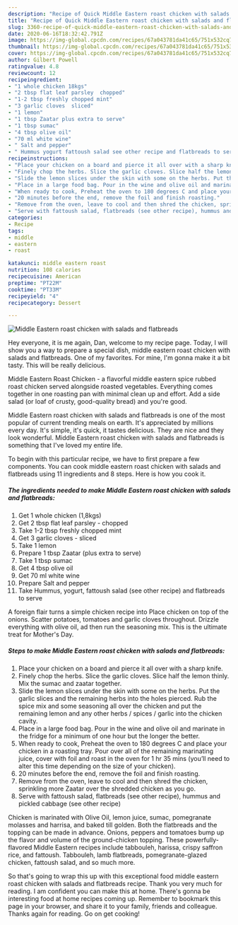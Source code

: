 ```yaml
---
description: "Recipe of Quick Middle Eastern roast chicken with salads and flatbreads"
title: "Recipe of Quick Middle Eastern roast chicken with salads and flatbreads"
slug: 3360-recipe-of-quick-middle-eastern-roast-chicken-with-salads-and-flatbreads
date: 2020-06-16T18:32:42.791Z
image: https://img-global.cpcdn.com/recipes/67a043781da41c65/751x532cq70/middle-eastern-roast-chicken-with-salads-and-flatbreads-recipe-main-photo.jpg
thumbnail: https://img-global.cpcdn.com/recipes/67a043781da41c65/751x532cq70/middle-eastern-roast-chicken-with-salads-and-flatbreads-recipe-main-photo.jpg
cover: https://img-global.cpcdn.com/recipes/67a043781da41c65/751x532cq70/middle-eastern-roast-chicken-with-salads-and-flatbreads-recipe-main-photo.jpg
author: Gilbert Powell
ratingvalue: 4.8
reviewcount: 12
recipeingredient:
- "1 whole chicken 18kgs"
- "2 tbsp flat leaf parsley  chopped"
- "1-2 tbsp freshly chopped mint"
- "3 garlic cloves  sliced"
- "1 lemon"
- "1 tbsp Zaatar plus extra to serve"
- "1 tbsp sumac"
- "4 tbsp olive oil"
- "70 ml white wine"
- " Salt and pepper"
- " Hummus yogurt fattoush salad see other recipe and flatbreads to serve"
recipeinstructions:
- "Place your chicken on a board and pierce it all over with a sharp knife."
- "Finely chop the herbs. Slice the garlic cloves. Slice half the lemon thinly. Mix the sumac and zaatar together."
- "Slide the lemon slices under the skin with some on the herbs. Put the garlic slices and the remaining herbs into the holes pierced. Rub the spice mix and some seasoning all over the chicken and put the remaining lemon and any other herbs / spices / garlic into the chicken cavity."
- "Place in a large food bag. Pour in the wine and olive oil and marinate in the fridge for a minimum of one hour but the longer the better."
- "When ready to cook, Preheat the oven to 180 degrees C and place your chicken in a roasting tray. Pour over all of the remaining marinating juice, cover with foil and roast in the oven for 1 hr 35 mins (you’ll need to alter this time depending on the size of your chicken)."
- "20 minutes before the end, remove the foil and finish roasting."
- "Remove from the oven, leave to cool and then shred the chicken, sprinkling more Zaatar over the shredded chicken as you go."
- "Serve with fattoush salad, flatbreads (see other recipe), hummus and pickled cabbage (see other recipe)"
categories:
- Recipe
tags:
- middle
- eastern
- roast

katakunci: middle eastern roast 
nutrition: 108 calories
recipecuisine: American
preptime: "PT22M"
cooktime: "PT33M"
recipeyield: "4"
recipecategory: Dessert

---
```



![Middle Eastern roast chicken with salads and flatbreads](https://img-global.cpcdn.com/recipes/67a043781da41c65/751x532cq70/middle-eastern-roast-chicken-with-salads-and-flatbreads-recipe-main-photo.jpg)

Hey everyone, it is me again, Dan, welcome to my recipe page. Today, I will show you a way to prepare a special dish, middle eastern roast chicken with salads and flatbreads. One of my favorites. For mine, I'm gonna make it a bit tasty. This will be really delicious.

Middle Eastern Roast Chicken - a flavorful middle eastern spice rubbed roast chicken served alongside roasted vegetables. Everything comes together in one roasting pan with minimal clean up and effort. Add a side salad (or loaf of crusty, good-quality bread) and you&#39;re good.

Middle Eastern roast chicken with salads and flatbreads is one of the most popular of current trending meals on earth. It's appreciated by millions every day. It's simple, it's quick, it tastes delicious. They are nice and they look wonderful. Middle Eastern roast chicken with salads and flatbreads is something that I've loved my entire life.


To begin with this particular recipe, we have to first prepare a few components. You can cook middle eastern roast chicken with salads and flatbreads using 11 ingredients and 8 steps. Here is how you cook it.

<!--inarticleads1-->

##### The ingredients needed to make Middle Eastern roast chicken with salads and flatbreads:

1. Get 1 whole chicken (1,8kgs)
1. Get 2 tbsp flat leaf parsley - chopped
1. Take 1-2 tbsp freshly chopped mint
1. Get 3 garlic cloves - sliced
1. Take 1 lemon
1. Prepare 1 tbsp Zaatar (plus extra to serve)
1. Take 1 tbsp sumac
1. Get 4 tbsp olive oil
1. Get 70 ml white wine
1. Prepare  Salt and pepper
1. Take  Hummus, yogurt, fattoush salad (see other recipe) and flatbreads to serve


A foreign flair turns a simple chicken recipe into Place chicken on top of the onions. Scatter potatoes, tomatoes and garlic cloves throughout. Drizzle everything with olive oil, ad then run the seasoning mix. This is the ultimate treat for Mother&#39;s Day. 

<!--inarticleads2-->

##### Steps to make Middle Eastern roast chicken with salads and flatbreads:

1. Place your chicken on a board and pierce it all over with a sharp knife.
1. Finely chop the herbs. Slice the garlic cloves. Slice half the lemon thinly. Mix the sumac and zaatar together.
1. Slide the lemon slices under the skin with some on the herbs. Put the garlic slices and the remaining herbs into the holes pierced. Rub the spice mix and some seasoning all over the chicken and put the remaining lemon and any other herbs / spices / garlic into the chicken cavity.
1. Place in a large food bag. Pour in the wine and olive oil and marinate in the fridge for a minimum of one hour but the longer the better.
1. When ready to cook, Preheat the oven to 180 degrees C and place your chicken in a roasting tray. Pour over all of the remaining marinating juice, cover with foil and roast in the oven for 1 hr 35 mins (you’ll need to alter this time depending on the size of your chicken).
1. 20 minutes before the end, remove the foil and finish roasting.
1. Remove from the oven, leave to cool and then shred the chicken, sprinkling more Zaatar over the shredded chicken as you go.
1. Serve with fattoush salad, flatbreads (see other recipe), hummus and pickled cabbage (see other recipe)


Chicken is marinated with Olive Oil, lemon juice, sumac, pomegranate molasses and harrisa, and baked till golden. Both the flatbreads and the topping can be made in advance. Onions, peppers and tomatoes bump up the flavor and volume of the ground-chicken topping. These powerfully-flavored Middle Eastern recipes include tabbouleh, harissa, crispy saffron rice, and fattoush. Tabbouleh, lamb flatbreads, pomegranate-glazed chicken, fattoush salad, and so much more. 

So that's going to wrap this up with this exceptional food middle eastern roast chicken with salads and flatbreads recipe. Thank you very much for reading. I am confident you can make this at home. There's gonna be interesting food at home recipes coming up. Remember to bookmark this page in your browser, and share it to your family, friends and colleague. Thanks again for reading. Go on get cooking!
